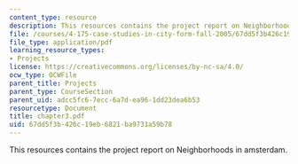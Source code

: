 ```yaml
---
content_type: resource
description: This resources contains the project report on Neighborhoods in amsterdam.
file: /courses/4-175-case-studies-in-city-form-fall-2005/67dd5f3b426c19eb6821ba9731a59b78_chapter3.pdf
file_type: application/pdf
learning_resource_types:
- Projects
license: https://creativecommons.org/licenses/by-nc-sa/4.0/
ocw_type: OCWFile
parent_title: Projects
parent_type: CourseSection
parent_uid: adcc5fc6-7ecc-6a7d-ea96-1dd23dea6b53
resourcetype: Document
title: chapter3.pdf
uid: 67dd5f3b-426c-19eb-6821-ba9731a59b78
---
```

This resources contains the project report on Neighborhoods in amsterdam.